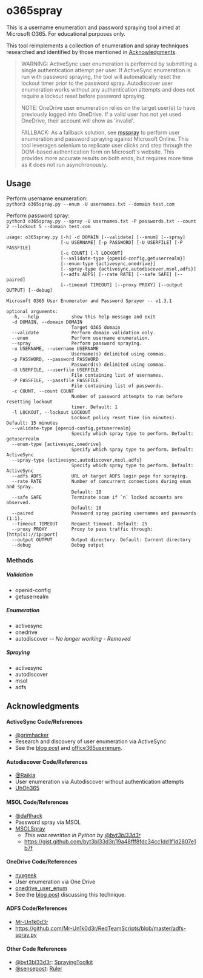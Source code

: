 # o365spray

This is a username enumeration and password spraying tool aimed at Microsoft O365. For educational purposes only.

This tool reimplements a collection of enumeration and spray techniques researched and identified by those mentioned in [Acknowledgments](#Acknowledgments).

> WARNING: ActiveSync user enumeration is performed by submitting a single authentication attempt per user. If ActiveSync enumeration is run with password spraying, the tool will automatically reset the lockout timer prior to the password spray. Autodiscover user enumeration works without any authentication attempts and does not require a lockout reset before password spraying.
> 
> NOTE: OneDrive user enumeration relies on the target user(s) to have previously logged into OneDrive. If a valid user has not yet used OneDrive, their account will show as 'invalid'.
> 
> FALLBACK: As a fallback solution, see [msspray](https://github.com/0xZDH/msspray) to perform user enumeration and password spraying against Microsoft Online. This tool leverages selenium to replicate user clicks and step through the DOM-based authentication form on Microsoft's website. This provides more accurate results on both ends, but requires more time as it does not run asynchronously.

## Usage

Perform username enumeration:<br>
`python3 o365spray.py --enum -U usernames.txt --domain test.com`

Perform password spray:<br>
`python3 o365spray.py --spray -U usernames.txt -P passwords.txt --count 2 --lockout 5 --domain test.com`


```
usage: o365spray.py [-h] -d DOMAIN [--validate] [--enum] [--spray]
                    [-u USERNAME] [-p PASSWORD] [-U USERFILE] [-P PASSFILE]
                    [-c COUNT] [-l LOCKOUT]
                    [--validate-type {openid-config,getuserrealm}]
                    [--enum-type {activesync,onedrive}]
                    [--spray-type {activesync,autodiscover,msol,adfs}]
                    [--adfs ADFS] [--rate RATE] [--safe SAFE] [--paired]
                    [--timeout TIMEOUT] [--proxy PROXY] [--output OUTPUT] [--debug]

Microsoft O365 User Enumerator and Password Sprayer -- v1.3.1

optional arguments:
  -h, --help            show this help message and exit
  -d DOMAIN, --domain DOMAIN
                        Target O365 domain
  --validate            Perform domain validation only.
  --enum                Perform username enumeration.
  --spray               Perform password spraying.
  -u USERNAME, --username USERNAME
                        Username(s) delimited using commas.
  -p PASSWORD, --password PASSWORD
                        Password(s) delimited using commas.
  -U USERFILE, --userfile USERFILE
                        File containing list of usernames.
  -P PASSFILE, --passfile PASSFILE
                        File containing list of passwords.
  -c COUNT, --count COUNT
                        Number of password attempts to run before resetting lockout
                        timer. Default: 1
  -l LOCKOUT, --lockout LOCKOUT
                        Lockout policy reset time (in minutes). Default: 15 minutes
  --validate-type {openid-config,getuserrealm}
                        Specify which spray type to perform. Default: getuserrealm
  --enum-type {activesync,onedrive}
                        Specify which spray type to perform. Default: ActiveSync
  --spray-type {activesync,autodiscover,msol,adfs}
                        Specify which spray type to perform. Default: ActiveSync
  --adfs ADFS           URL of target ADFS login page for spraying.
  --rate RATE           Number of concurrent connections during enum and spray.
                        Default: 10
  --safe SAFE           Terminate scan if `n` locked accounts are observed.
                        Default: 10
  --paired              Password spray pairing usernames and passwords (1:1).
  --timeout TIMEOUT     Request timeout. Default: 25
  --proxy PROXY         Proxy to pass traffic through: [http(s)://ip:port]
  --output OUTPUT       Output directory. Default: Current directory
  --debug               Debug output
```

### Methods

##### Validation
* openid-config
* getuserrealm

##### Enumeration
* activesync
* onedrive
* autodiscover -- *No longer working - Removed*

##### Spraying
* activesync
* autodiscover
* msol
* adfs

## Acknowledgments

#### ActiveSync Code/References
* [@grimhacker](https://bitbucket.org/grimhacker)
* Research and discovery of user enumeration via ActiveSync
* See the [blog post](https://grimhacker.com/2017/07/24/office365-activesync-username-enumeration/) and [office365userenum](https://bitbucket.org/grimhacker/office365userenum/src/master/).

#### Autodiscover Code/References
* [@Raikia](https://github.com/Raikia)
* User enumeration via Autodiscover without authentication attempts
* [UhOh365](https://github.com/Raikia/UhOh365)

#### MSOL Code/References
* [@dafthack](https://github.com/dafthack)
* Password spray via MSOL
* [MSOLSpray](https://github.com/dafthack/MSOLSpray)
    * *This was rewritten in Python by [@byt3bl33d3r](https://github.com/byt3bl33d3r)*
    * https://gist.github.com/byt3bl33d3r/19a48fff8fdc34cc1dd1f1d2807e1b7f

#### OneDrive Code/References
* [nyxgeek](https://github.com/nyxgeek)
* User enumeration via One Drive
* [onedrive_user_enum](https://github.com/nyxgeek/onedrive_user_enum)
* See the [blog post](https://www.trustedsec.com/blog/achieving-passive-user-enumeration-with-onedrive/) discussing this technique.

#### ADFS Code/References
* [Mr-Un1k0d3r](https://github.com/Mr-Un1k0d3r)
* https://github.com/Mr-Un1k0d3r/RedTeamScripts/blob/master/adfs-spray.py

#### Other Code References
* [@byt3bl33d3r](https://github.com/byt3bl33d3r): [SprayingToolkit](https://github.com/byt3bl33d3r/SprayingToolkit/)
* [@sensepost](https://github.com/sensepost): [Ruler](https://github.com/sensepost/ruler/)
